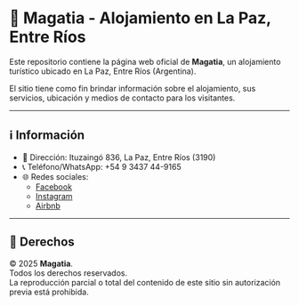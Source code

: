 # 🏡 Magatia - Alojamiento en La Paz, Entre Ríos

Este repositorio contiene la página web oficial de **Magatia**, un alojamiento turístico ubicado en La Paz, Entre Ríos (Argentina).

El sitio tiene como fin brindar información sobre el alojamiento, sus servicios, ubicación y medios de contacto para los visitantes.

---

## ℹ️ Información

- 📍 Dirección: Ituzaingó 836, La Paz, Entre Ríos (3190)  
- 📞 Teléfono/WhatsApp: +54 9 3437 44-9165  
- 🌐 Redes sociales:  
  - [Facebook](https://www.facebook.com/magatialp)  
  - [Instagram](https://www.instagram.com/magatialp)  
  - [Airbnb](https://www.airbnb.com.ar/rooms/1080392060215179410)  

---

## 📜 Derechos

© 2025 **Magatia**.  
Todos los derechos reservados.  
La reproducción parcial o total del contenido de este sitio sin autorización previa está prohibida.

